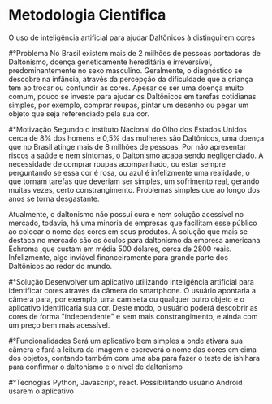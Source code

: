# Metodologia Cientifica
O uso de inteligência artificial para ajudar Daltônicos à distinguirem cores

#°Problema
No Brasil existem mais de 2 milhões de pessoas portadoras de  Daltonismo, doença geneticamente hereditária e irreversível, predominantemente no sexo masculino.  Geralmente, o diagnóstico se descobre  na infância, através  da percepção da dificuldade que a criança tem ao trocar ou confundir as cores. Apesar de ser uma doença muito comum, pouco se investe para ajudar os Daltônicos em tarefas cotidianas simples, por exemplo, comprar roupas, pintar um desenho ou pegar um objeto que seja referenciado pela sua cor.

#°Motivação
Segundo o instituto Nacional do Olho dos Estados Unidos cerca de 8% dos homens e 0,5% das mulheres são Daltônicos, uma doença que no Brasil atinge mais de 8 milhões de pessoas. 
 Por não apresentar riscos a saúde e nem sintomas, o Daltonismo acaba sendo negligenciado. A necessidade de comprar roupas acompanhado, ou estar sempre perguntando se essa cor é rosa, ou azul é infelizmente uma realidade, o que tornam tarefas que deveriam ser simples, um sofrimento  real, gerando muitas vezes, certo constrangimento. Problemas simples que ao longo dos anos se torna desgastante.

 Atualmente, o daltonismo não possui cura e nem solução acessível no mercado, todavia,  há uma minoria de empresas que facilitam esse público ao  colocar o nome das cores em seus produtos.
A solução que mais se destaca no mercado são os óculos para daltonismo da empresa americana Echroma ,que custam em média 500 dólares, cerca de 2800 reais. Infelizmente, algo inviável financeiramente para grande parte dos Daltônicos ao redor do mundo.

#°Solução
Desenvolver um aplicativo utilizando inteligência artificial para identificar cores através da câmera do smartphone. O usuário apontaria a câmera para, por exemplo, uma camiseta ou qualquer outro objeto e o aplicativo identificaria sua cor. Deste modo, o usuário poderá descobrir as cores de forma "independente" e sem mais  constrangimento, e ainda com um preço bem mais acessível.

#°Funcionalidades
Será um aplicativo bem simples a onde ativará sua câmera e fará a leitura da imagem e escreverá o nome das cores em cima dos objetos, contando também com uma aba para fazer o teste de ishihara para confirmar o daltonismo e o nível de daltonismo

#°Tecnogias
Python, Javascript, react.
Possibilitando usuário Android usarem o aplicativo
